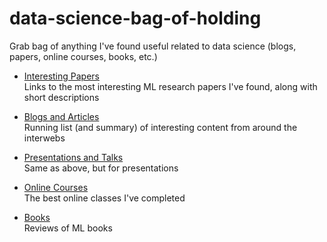 # data-science-bag-of-holding
Grab bag of anything I've found useful related to data science (blogs, papers, online courses, books, etc.)

- [Interesting Papers](paper_summaries.md)  
  Links to the most interesting ML research papers I've found, along with short descriptions

- [Blogs and Articles](blog_summaries.md)  
  Running list (and summary) of interesting content from around the interwebs

- [Presentations and Talks](presentation_summaries.md)  
  Same as above, but for presentations

- [Online Courses](online_class_reviews.md)  
  The best online classes I've completed

- [Books](book_reviews.md)  
  Reviews of ML books
